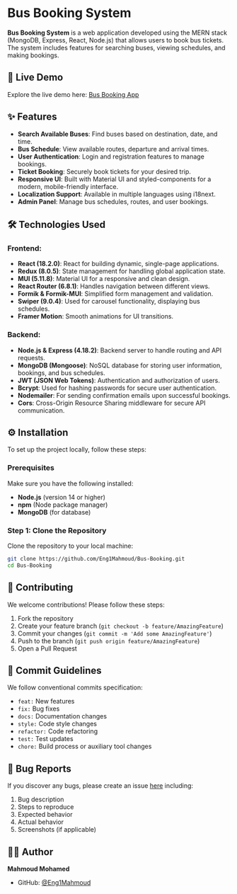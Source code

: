 # Bus Booking System

**Bus Booking System** is a web application developed using the MERN stack (MongoDB, Express, React, Node.js) that allows users to book bus tickets. The system includes features for searching buses, viewing schedules, and making bookings.

## 🚀 Live Demo
Explore the live demo here: [Bus Booking App](https://bus-booking.vercel.app/)

## ✨ Features
- **Search Available Buses**: Find buses based on destination, date, and time.
- **Bus Schedule**: View available routes, departure and arrival times.
- **User Authentication**: Login and registration features to manage bookings.
- **Ticket Booking**: Securely book tickets for your desired trip.
- **Responsive UI**: Built with Material UI and styled-components for a modern, mobile-friendly interface.
- **Localization Support**: Available in multiple languages using i18next.
- **Admin Panel**: Manage bus schedules, routes, and user bookings.

## 🛠️ Technologies Used
### Frontend:
- **React (18.2.0)**: React for building dynamic, single-page applications.
- **Redux (8.0.5)**: State management for handling global application state.
- **MUI (5.11.8)**: Material UI for a responsive and clean design.
- **React Router (6.8.1)**: Handles navigation between different views.
- **Formik & Formik-MUI**: Simplified form management and validation.
- **Swiper (9.0.4)**: Used for carousel functionality, displaying bus schedules.
- **Framer Motion**: Smooth animations for UI transitions.

### Backend:
- **Node.js & Express (4.18.2)**: Backend server to handle routing and API requests.
- **MongoDB (Mongoose)**: NoSQL database for storing user information, bookings, and bus schedules.
- **JWT (JSON Web Tokens)**: Authentication and authorization of users.
- **Bcrypt**: Used for hashing passwords for secure user authentication.
- **Nodemailer**: For sending confirmation emails upon successful bookings.
- **Cors**: Cross-Origin Resource Sharing middleware for secure API communication.

## ⚙️ Installation 

To set up the project locally, follow these steps:

### Prerequisites

Make sure you have the following installed:
- **Node.js** (version 14 or higher)
- **npm** (Node package manager)
- **MongoDB** (for database)

### Step 1: Clone the Repository

Clone the repository to your local machine:

```bash
git clone https://github.com/Eng1Mahmoud/Bus-Booking.git
cd Bus-Booking
```
## 🤝 Contributing

We welcome contributions! Please follow these steps:

1. Fork the repository
2. Create your feature branch (`git checkout -b feature/AmazingFeature`)
3. Commit your changes (`git commit -m 'Add some AmazingFeature'`)
4. Push to the branch (`git push origin feature/AmazingFeature`)
5. Open a Pull Request

## 📜 Commit Guidelines

We follow conventional commits specification:

- `feat:` New features
- `fix:` Bug fixes
- `docs:` Documentation changes
- `style:` Code style changes
- `refactor:` Code refactoring
- `test:` Test updates
- `chore:` Build process or auxiliary tool changes

## 🐛 Bug Reports

If you discover any bugs, please create an issue [here](https://github.com/Eng1Mahmoud/Bus-Booking) including:

1. Bug description
2. Steps to reproduce
3. Expected behavior
4. Actual behavior
5. Screenshots (if applicable)

## 👨‍💻 Author

**Mahmoud Mohamed**
- GitHub: [@Eng1Mahmoud](https://github.com/Eng1Mahmoud)
